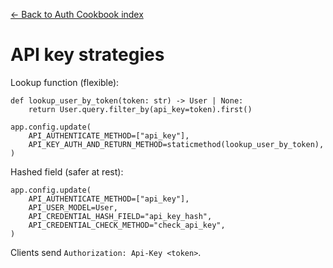 [← Back to Auth Cookbook index](index.md)

# API key strategies
Lookup function (flexible):
```
def lookup_user_by_token(token: str) -> User | None:
    return User.query.filter_by(api_key=token).first()

app.config.update(
    API_AUTHENTICATE_METHOD=["api_key"],
    API_KEY_AUTH_AND_RETURN_METHOD=staticmethod(lookup_user_by_token),
)
```
Hashed field (safer at rest):
```
app.config.update(
    API_AUTHENTICATE_METHOD=["api_key"],
    API_USER_MODEL=User,
    API_CREDENTIAL_HASH_FIELD="api_key_hash",
    API_CREDENTIAL_CHECK_METHOD="check_api_key",
)
```
Clients send `Authorization: Api-Key <token>`.

